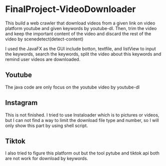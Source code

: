 # FinalProject-VideoDownloader

This build a web crawler that download videos from a given link on video platform youtube and given keywords by youtube-dl. Then, trim the video and keep the important content of the video and discard the rest of the video by scenedetect(detect-content)

I used the JavaFX as the GUI include botton, textfile, and listView to input the keywords, search the keywords, split the video about this keywords and remind user videos are downloaded. 

## Youtube

The java code are only focus on the youtube video by youtube-dl

## Instagram

This is not finished. I tried to use Instaloader which is to pictures or videos, but I can not find a way to limit the download file type and number, so I will only show this part by using shell script. 

## Tiktok

I also tried to figure this platform out but the tool pytube and tiktok api both are not work for download by keywords. 

